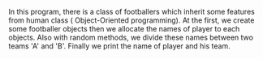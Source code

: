 In this program, there is a class of footballers which inherit some features from human class ( Object-Oriented programming).
At the first, we create some footballer objects then we allocate the names of player to each objects. Also with random methods, we divide these names between two teams 'A' and 'B'.
Finally we print the name of player and his team.
